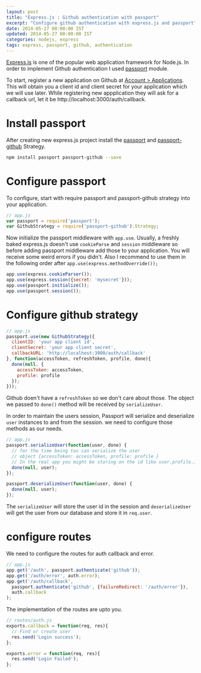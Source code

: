 ```yaml
---
layout: post
title: "Express.js : Github authentication with passport"
excerpt: "Configure github authentication with express.js and passport"
date: 2014-05-27 00:00:00 IST
updated: 2014-05-27 00:00:00 IST
categories: nodejs, express
tags: express, passport, github, authentication
---
```


[Express.js](http://expressjs.com) is one of the popular web application framework for Node.js. In order to implement Github authentication I used [passport](http://passportjs.org/) module.

To start, register a new application on Github at [Account > Applications](https://github.com/settings/applications). This will obtain you a client id and client secret for your application which we will use later. While registering new appplication they will ask for a callback url, let it be http://localhost:3000/auth/callback.

# Install passport
After creating new express.js project install the [passport](https://www.npmjs.org/package/passport) and [passport-github](https://www.npmjs.org/package/passport-github) Strategy.

```sh
npm install passport passport-github --save
```

# Configure passport
To configure, start with require passport and passport-github strategy into your application.

```js
// app.js
var passport = require('passport');
var GithubStrategy = require('passport-github').Strategy;

```

Now initialize the passport middleware with `app.use`. Usually, a freshly baked express.js doesn't use `cookieParse` and `session` middleware so before adding passport middleware add those to your application. You will receive some weird errors if you didn't. Also I recommend to use them in the following order after `app.use(express.methodOverride());`

```js
app.use(express.cookieParser());
app.use(express.session({secret: 'mysecret'}));
app.use(passport.initialize());
app.use(passport.session());

```

# Configure github strategy

```js
// app.js
passport.use(new GithubStrategy({
  clientID: 'your app client id',
  clientSecret: 'your app client secret',
  callbackURL: 'http://localhost:3000/auth/callback'
}, function(accessToken, refreshToken, profile, done){
  done(null, {
    accessToken: accessToken,
    profile: profile
  });
}));
```

Github doen't have a `refreshToken` so we don't care about those. The object we passed to `done()` method will be received by `serializeUser`.

In order to maintain the users session,
Passport will serialize and deserialize `user` instances to and from the session. we need to configure those methods as our needs.

```js
// app.js
passport.serializeUser(function(user, done) {
  // for the time being tou can serialize the user 
  // object {accessToken: accessToken, profile: profile }
  // In the real app you might be storing on the id like user.profile.id 
  done(null, user);
});

passport.deserializeUser(function(user, done) {
  done(null, user);
});
```
The `serializeUser` will store the user id in the session and `deserializeUser` will get the user from our database and store it in `req.user`.

# configure routes
We need to configure the routes for auth callback and error.

```js
// app.js
app.get('/auth', passport.authenticate('github'));
app.get('/auth/error', auth.error);
app.get('/auth/callback',
  passport.authenticate('github', {failureRedirect: '/auth/error'}),
  auth.callback
);
```

The implementation of the routes are upto you.

```js
// routes/auth.js
exports.callback = function(req, res){
  // Find or create user
  res.send('Login success');
};

exports.error = function(req, res){
  res.send('Login Failed');
};
```

